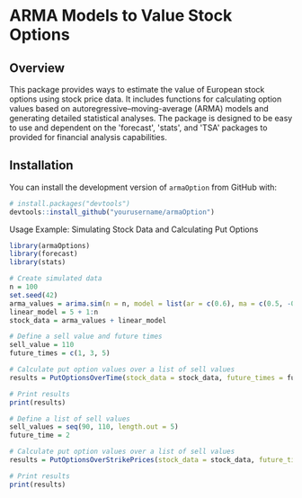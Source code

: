 

# ARMA Models to Value Stock Options

## Overview

This package provides ways to estimate the value of European stock options using stock price data. It includes functions for calculating option values based on autoregressive–moving-average (ARMA) models and generating detailed statistical analyses. The package is designed to be easy to use and dependent on the 'forecast', 'stats', and 'TSA' packages to provided for financial analysis capabilities.

## Installation

You can install the development version of `armaOption` from GitHub with:

```r
# install.packages("devtools")
devtools::install_github("yourusername/armaOption")
```

Usage
Example: Simulating Stock Data and Calculating Put Options

```r
library(armaOptions)
library(forecast)
library(stats)

# Create simulated data
n = 100
set.seed(42)
arma_values = arima.sim(n = n, model = list(ar = c(0.6), ma = c(0.5, -0.5)))
linear_model = 5 + 1:n
stock_data = arma_values + linear_model

# Define a sell value and future times
sell_value = 110
future_times = c(1, 3, 5)

# Calculate put option values over a list of sell values
results = PutOptionsOverTime(stock_data = stock_data, future_times = future_times, sell_value = sell_value)

# Print results
print(results)
```


```r
# Define a list of sell values
sell_values = seq(90, 110, length.out = 5)
future_time = 2

# Calculate put option values over a list of sell values
results = PutOptionsOverStrikePrices(stock_data = stock_data, future_time = future_time, sell_values = sell_values)

# Print results
print(results)
```
